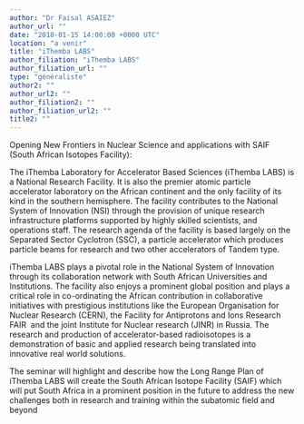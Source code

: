 ```yaml
---
author: "Dr Faisal ASAIEZ"
author_url: ""
date: "2018-01-15 14:00:00 +0000 UTC"
location: "a venir"
title: "iThemba LABS"
author_filiation: "iThemba LABS"
author_filiation_url: ""
type: "généraliste"
author2: ""
author_url2: ""
author_filiation2: ""
author_filiation_url2: ""
title2: ""
---
```

Opening New Frontiers in Nuclear Science and applications with SAIF (South African Isotopes Facility):

The iThemba Laboratory for Accelerator Based Sciences (iThemba LABS) is a National Research Facility. It is also the premier atomic particle accelerator laboratory on the African continent and the only facility of its kind in the southern hemisphere. The facility contributes to the National System of Innovation (NSI) through the provision of unique research infrastructure platforms supported by highly skilled scientists, and operations staff. The research agenda of the facility is based largely on the Separated Sector Cyclotron (SSC), a particle accelerator which produces particle beams for research and two other accelerators of Tandem type.

iThemba LABS plays a pivotal role in the National System of Innovation through its collaboration network with South African Universities and Institutions. The facility also enjoys a prominent global position and plays a critical role in co-ordinating the African contribution in collaborative initiatives with prestigious institutions like the European Organisation for Nuclear Research (CERN), the Facility for Antiprotons and Ions Research FAIR  and the joint Institute for Nuclear research (JINR) in Russia. The research and production of accelerator-based radioisotopes is a demonstration of basic and applied research being translated into innovative real world solutions.

The seminar will highlight and describe how the Long Range Plan of iThemba LABS will create the South African Isotope Facility (SAIF) which will put South Africa in a prominent position in the future to address the new challenges both in research and training within the subatomic field and beyond

